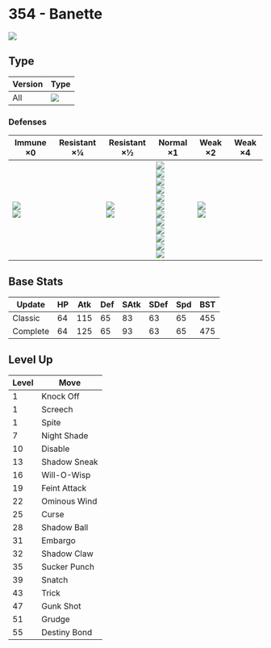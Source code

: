 # 354 - Banette
![][354]

## Type

Version | Type
---     | ---
All     | ![][ghost]

### Defenses

Immune ×0                        | Resistant ×¼ | Resistant ×½                | Normal ×1                                                                                                                                                                    | Weak ×2                     | Weak ×4
---                              | ---          | ---                         | ---                                                                                                                                                                          | ---                         | ---
![][normal]<br>![][fighting]<br> | &nbsp;       | ![][poison]<br>![][bug]<br> | ![][flying]<br>![][ground]<br>![][rock]<br>![][steel]<br>![][fire]<br>![][water]<br>![][grass]<br>![][electric]<br>![][psychic]<br>![][ice]<br>![][dragon]<br>![][fairy]<br> | ![][ghost]<br>![][dark]<br> | &nbsp;

## Base Stats

Update   | HP  | Atk | Def | SAtk | SDef | Spd | BST
---      | --- | --- | --- | ---  | ---  | --- | ---
Classic  | 64  | 115 | 65  | 83   | 63   | 65  | 455
Complete | 64  | 125 | 65  | 93   | 63   | 65  | 475

## Level Up

Level | Move
---   | ---
1     | Knock Off
1     | Screech
1     | Spite
7     | Night Shade
10    | Disable
13    | Shadow Sneak
16    | Will-O-Wisp
19    | Feint Attack
22    | Ominous Wind
25    | Curse
28    | Shadow Ball
31    | Embargo
32    | Shadow Claw
35    | Sucker Punch
39    | Snatch
43    | Trick
47    | Gunk Shot
51    | Grudge
55    | Destiny Bond

[354]: ../img/pokemon/354.png
[normal]: ../img/types/normal.png
[fire]: ../img/types/fire.png
[fighting]: ../img/types/fighting.png
[water]: ../img/types/water.png
[flying]: ../img/types/flying.png
[grass]: ../img/types/grass.png
[poison]: ../img/types/poison.png
[electric]: ../img/types/electric.png
[ground]: ../img/types/ground.png
[psychic]: ../img/types/psychic.png
[rock]: ../img/types/rock.png
[ice]: ../img/types/ice.png
[bug]: ../img/types/bug.png
[dragon]: ../img/types/dragon.png
[ghost]: ../img/types/ghost.png
[dark]: ../img/types/dark.png
[steel]: ../img/types/steel.png
[fairy]: ../img/types/fairy.png
